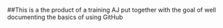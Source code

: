 ##This is a the product of a training AJ put together with the goal of well documenting the basics of using GitHub    
